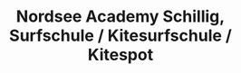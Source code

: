 ---
title: "Nordsee Academy Schillig, Surfschule / Kitesurfschule / Kitespot"
url: /wangerland/nordsee-academy-schillig-surfschule-kitesurfschule-kitespot/
shop: Sport
---